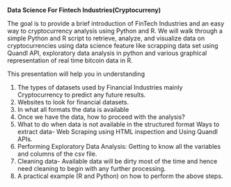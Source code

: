 **Data Science For Fintech Industries(Cryptocurreny)**

The goal is to provide a brief introduction of FinTech Industries and an easy way to cryptocurrency analysis using Python and R. We will walk through a simple Python and R script to retrieve, analyze, and visualize data on cryptocurrencies using data science feature like scrapping data set using Quandl API, exploratory data analysis in python and various graphical representation of real time bitcoin data in R.

This presentation will help you in understanding

1.	The types of datasets used by Financial Industries mainly Cryptocurrency to predict any future results.
2.	Websites to look for financial datasets.
3.	In what all formats the data is available
4.	Once we have the data, how to proceed with the analysis?
5.	What to do when data is not available in the structured format Ways to extract data- Web Scraping using HTML inspection and Using Quandl APIs.
6.	Performing Exploratory Data Analysis: Getting to know all the variables and columns of the csv file.
7.	Cleaning data- Available data will be dirty most of the time and hence need cleaning to begin with any further processing.
8.	A practical example (R and Python) on how to perform the above steps.
